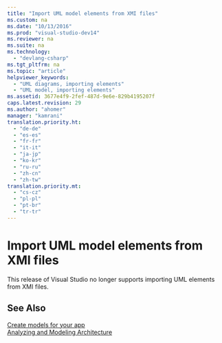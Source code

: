 ```yaml
---
title: "Import UML model elements from XMI files"
ms.custom: na
ms.date: "10/13/2016"
ms.prod: "visual-studio-dev14"
ms.reviewer: na
ms.suite: na
ms.technology: 
  - "devlang-csharp"
ms.tgt_pltfrm: na
ms.topic: "article"
helpviewer_keywords: 
  - "UML diagrams, importing elements"
  - "UML model, importing elements"
ms.assetid: 3677e4f9-2fef-487d-9e6e-829b4195207f
caps.latest.revision: 29
ms.author: "ahomer"
manager: "kamrani"
translation.priority.ht: 
  - "de-de"
  - "es-es"
  - "fr-fr"
  - "it-it"
  - "ja-jp"
  - "ko-kr"
  - "ru-ru"
  - "zh-cn"
  - "zh-tw"
translation.priority.mt: 
  - "cs-cz"
  - "pl-pl"
  - "pt-br"
  - "tr-tr"
---
```

# Import UML model elements from XMI files
This release of Visual Studio no longer supports importing UML elements from XMI files.  
  
## See Also  
 [Create models for your app](../modeling/create-models-for-your-app.md)   
 [Analyzing and Modeling Architecture](../modeling/analyze-and-model-your-architecture.md)